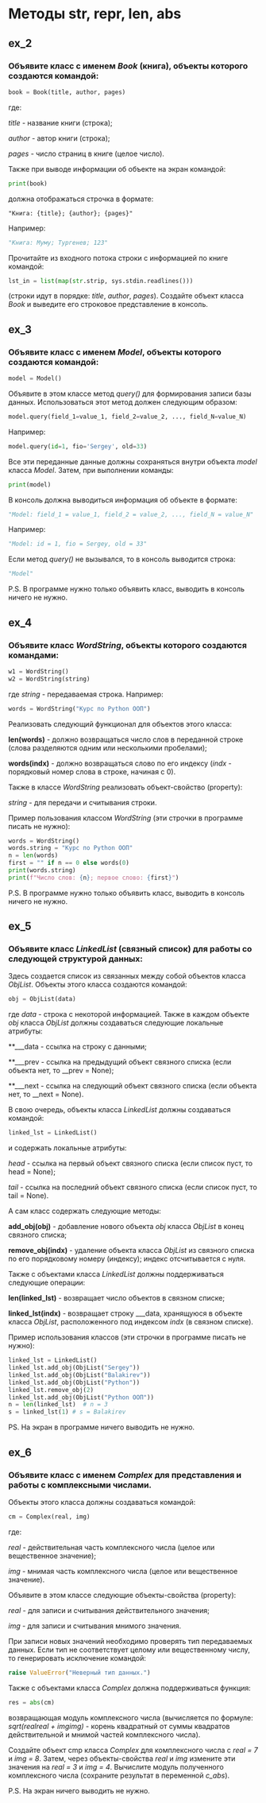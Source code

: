 # Методы __str__, __repr__, __len__, __abs__
## ex_2
### Объявите класс с именем _Book_ (книга), объекты которого создаются командой:

```python
book = Book(title, author, pages)
```

где: 

_title_ - название книги (строка); 

_author_ - автор книги (строка); 

_pages_ - число страниц в книге (целое число).

Также при выводе информации об объекте на экран командой:

```python
print(book)
```

должна отображаться строчка в формате:

```
"Книга: {title}; {author}; {pages}"
```

Например:

```python
"Книга: Муму; Тургенев; 123"
```

Прочитайте из входного потока строки с информацией по книге командой:

```python
lst_in = list(map(str.strip, sys.stdin.readlines()))
```
(строки идут в порядке: _title_, _author_, _pages_). 
Создайте объект класса _Book_ и выведите его строковое представление в консоль.

## ex_3
### Объявите класс с именем _Model_, объекты которого создаются командой:

```python
model = Model()
```

Объявите в этом классе метод _query()_ для формирования записи базы данных. 
Использоваться этот метод должен следующим образом:

```python
model.query(field_1=value_1, field_2=value_2, ..., field_N=value_N)
```

Например:

```python
model.query(id=1, fio='Sergey', old=33)
```

Все эти переданные данные должны сохраняться внутри объекта _model_ класса _Model_. 
Затем, при выполнении команды:

```python
print(model)
```

В консоль должна выводиться информация об объекте в формате:

```python
"Model: field_1 = value_1, field_2 = value_2, ..., field_N = value_N"
```

Например:

```python
"Model: id = 1, fio = Sergey, old = 33"
```

Если метод _query()_ не вызывался, то в консоль выводится строка:

```python
"Model"
```

P.S. В программе нужно только объявить класс, выводить в консоль ничего не нужно.

## ex_4
### Объявите класс _WordString_, объекты которого создаются командами:

```python
w1 = WordString()
w2 = WordString(string)
```

где _string_ - передаваемая строка. Например:

```python
words = WordString("Курс по Python ООП")
```

Реализовать следующий функционал для объектов этого класса:

**len(words)** - должно возвращаться число слов в переданной строке (слова разделяются одним или несколькими пробелами);

**words(indx)** - должно возвращаться слово по его индексу (_indx_ - порядковый номер слова в строке, начиная с 0).

Также в классе _WordString_ реализовать объект-свойство (property):

_string_ - для передачи и считывания строки.

Пример пользования классом _WordString_ (эти строчки в программе писать не нужно):

```python
words = WordString()
words.string = "Курс по Python ООП"
n = len(words)
first = "" if n == 0 else words(0)
print(words.string)
print(f"Число слов: {n}; первое слово: {first}")
```

P.S. В программе нужно только объявить класс, выводить в консоль ничего не нужно.

## ex_5
### Объявите класс _LinkedList_ (связный список) для работы со следующей структурой данных:

Здесь создается список из связанных между собой объектов класса _ObjList_.
Объекты этого класса создаются командой:

```python
obj = ObjList(data)
```
где _data_ - строка с некоторой информацией. 
Также в каждом объекте _obj_ класса _ObjList_ должны создаваться следующие локальные атрибуты:

**___data - ссылка на строку с данными;

**___prev - ссылка на предыдущий объект связного списка (если объекта нет, то __prev = None);

**___next - ссылка на следующий объект связного списка (если объекта нет, то __next = None).

В свою очередь, объекты класса _LinkedList_ должны создаваться командой:

```python
linked_lst = LinkedList()
```

и содержать локальные атрибуты:

_head_ - ссылка на первый объект связного списка (если список пуст, то head = None);

_tail_ - ссылка на последний объект связного списка (если список пуст, то tail = None).

А сам класс содержать следующие методы:

**add_obj(obj)** - добавление нового объекта _obj_ класса _ObjList_ в конец связного списка;

**remove_obj(indx)** - удаление объекта класса _ObjList_ из связного списка по его порядковому номеру (индексу); индекс отсчитывается с нуля.

Также с объектами класса _LinkedList_ должны поддерживаться следующие операции:

**len(linked_lst)** - возвращает число объектов в связном списке;

**linked_lst(indx)** - возвращает строку ___data, хранящуюся в объекте класса _ObjList_, расположенного под индексом _indx_ (в связном списке).

Пример использования классов (эти строчки в программе писать не нужно):

```python
linked_lst = LinkedList()
linked_lst.add_obj(ObjList("Sergey"))
linked_lst.add_obj(ObjList("Balakirev"))
linked_lst.add_obj(ObjList("Python"))
linked_lst.remove_obj(2)
linked_lst.add_obj(ObjList("Python ООП"))
n = len(linked_lst)  # n = 3
s = linked_lst(1) # s = Balakirev
```

PS. На экран в программе ничего выводить не нужно.

## ex_6
### Объявите класс с именем _Complex_ для представления и работы с комплексными числами. 
Объекты этого класса должны создаваться командой:

```python
cm = Complex(real, img)
```

где:

_real_ - действительная часть комплексного числа (целое или вещественное значение); 

_img_ - мнимая часть комплексного числа (целое или вещественное значение).

Объявите в этом классе следующие объекты-свойства (property):

_real_ - для записи и считывания действительного значения;

_img_ - для записи и считывания мнимого значения.

При записи новых значений необходимо проверять тип передаваемых данных.
Если тип не соответствует целому или вещественному числу, то генерировать исключение командой:

```python
raise ValueError("Неверный тип данных.")
```

Также с объектами класса _Complex_ должна поддерживаться функция:

```python
res = abs(cm)
```

возвращающая модуль комплексного числа (вычисляется по формуле: _sqrt(real*real + img*img)_ - корень квадратный от суммы квадратов действительной и мнимой частей комплексного числа).

Создайте объект cmp класса _Complex_ для комплексного числа с _real = 7_ и _img = 8_. 
Затем, через объекты-свойства _real_ и _img_ измените эти значения на _real = 3_ и _img = 4_. 
Вычислите модуль полученного комплексного числа (сохраните результат в переменной _c_abs_).

P.S. На экран ничего выводить не нужно.
